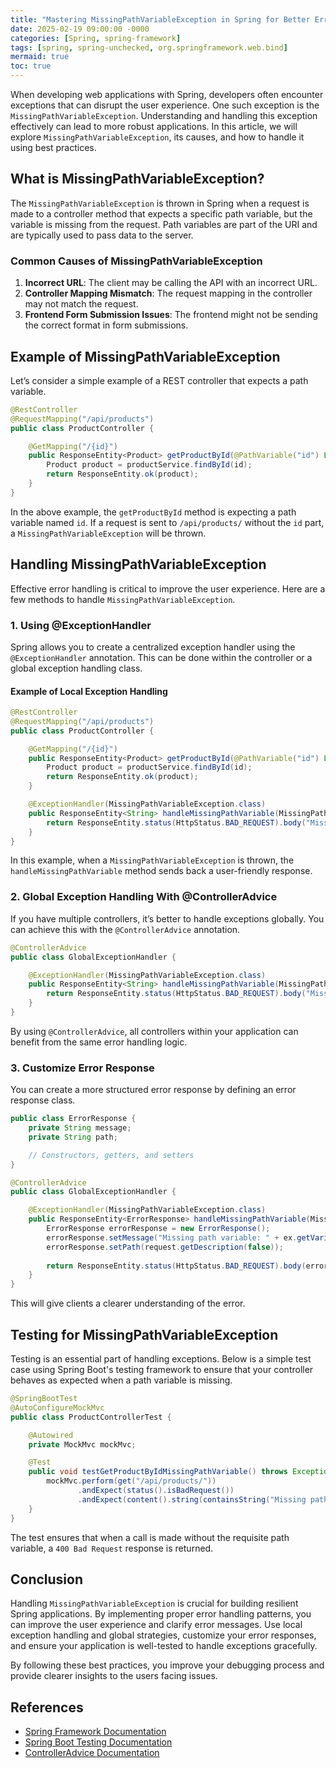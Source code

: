 ```yaml
---
title: "Mastering MissingPathVariableException in Spring for Better Error Handling"
date: 2025-02-19 09:00:00 -0000
categories: [Spring, spring-framework]
tags: [spring, spring-unchecked, org.springframework.web.bind]
mermaid: true
toc: true
---
```



When developing web applications with Spring, developers often encounter exceptions that can disrupt the user experience. One such exception is the `MissingPathVariableException`. Understanding and handling this exception effectively can lead to more robust applications. In this article, we will explore `MissingPathVariableException`, its causes, and how to handle it using best practices.

## What is MissingPathVariableException?

The `MissingPathVariableException` is thrown in Spring when a request is made to a controller method that expects a specific path variable, but the variable is missing from the request. Path variables are part of the URI and are typically used to pass data to the server.

### Common Causes of MissingPathVariableException

1. **Incorrect URL**: The client may be calling the API with an incorrect URL.
2. **Controller Mapping Mismatch**: The request mapping in the controller may not match the request.
3. **Frontend Form Submission Issues**: The frontend might not be sending the correct format in form submissions.

## Example of MissingPathVariableException

Let’s consider a simple example of a REST controller that expects a path variable.

```java
@RestController
@RequestMapping("/api/products")
public class ProductController {

    @GetMapping("/{id}")
    public ResponseEntity<Product> getProductById(@PathVariable("id") Long id) {
        Product product = productService.findById(id);
        return ResponseEntity.ok(product);
    }
}
```

In the above example, the `getProductById` method is expecting a path variable named `id`. If a request is sent to `/api/products/` without the `id` part, a `MissingPathVariableException` will be thrown.

## Handling MissingPathVariableException

Effective error handling is critical to improve the user experience. Here are a few methods to handle `MissingPathVariableException`.

### 1. Using @ExceptionHandler

Spring allows you to create a centralized exception handler using the `@ExceptionHandler` annotation. This can be done within the controller or a global exception handling class.

#### Example of Local Exception Handling

```java
@RestController
@RequestMapping("/api/products")
public class ProductController {

    @GetMapping("/{id}")
    public ResponseEntity<Product> getProductById(@PathVariable("id") Long id) {
        Product product = productService.findById(id);
        return ResponseEntity.ok(product);
    }

    @ExceptionHandler(MissingPathVariableException.class)
    public ResponseEntity<String> handleMissingPathVariable(MissingPathVariableException ex) {
        return ResponseEntity.status(HttpStatus.BAD_REQUEST).body("Missing path variable: " + ex.getVariableName());
    }
}
```

In this example, when a `MissingPathVariableException` is thrown, the `handleMissingPathVariable` method sends back a user-friendly response.

### 2. Global Exception Handling With @ControllerAdvice

If you have multiple controllers, it’s better to handle exceptions globally. You can achieve this with the `@ControllerAdvice` annotation.

```java
@ControllerAdvice
public class GlobalExceptionHandler {

    @ExceptionHandler(MissingPathVariableException.class)
    public ResponseEntity<String> handleMissingPathVariable(MissingPathVariableException ex) {
        return ResponseEntity.status(HttpStatus.BAD_REQUEST).body("Missing path variable: " + ex.getVariableName());
    }
}
```

By using `@ControllerAdvice`, all controllers within your application can benefit from the same error handling logic.

### 3. Customize Error Response

You can create a more structured error response by defining an error response class.

```java
public class ErrorResponse {
    private String message;
    private String path;

    // Constructors, getters, and setters
}

@ControllerAdvice
public class GlobalExceptionHandler {

    @ExceptionHandler(MissingPathVariableException.class)
    public ResponseEntity<ErrorResponse> handleMissingPathVariable(MissingPathVariableException ex, WebRequest request) {
        ErrorResponse errorResponse = new ErrorResponse();
        errorResponse.setMessage("Missing path variable: " + ex.getVariableName());
        errorResponse.setPath(request.getDescription(false));
        
        return ResponseEntity.status(HttpStatus.BAD_REQUEST).body(errorResponse);
    }
}
```

This will give clients a clearer understanding of the error.

## Testing for MissingPathVariableException

Testing is an essential part of handling exceptions. Below is a simple test case using Spring Boot's testing framework to ensure that your controller behaves as expected when a path variable is missing.

```java
@SpringBootTest
@AutoConfigureMockMvc
public class ProductControllerTest {

    @Autowired
    private MockMvc mockMvc;

    @Test
    public void testGetProductByIdMissingPathVariable() throws Exception {
        mockMvc.perform(get("/api/products/"))
               .andExpect(status().isBadRequest())
               .andExpect(content().string(containsString("Missing path variable")));
    }
}
```

The test ensures that when a call is made without the requisite path variable, a `400 Bad Request` response is returned.

## Conclusion

Handling `MissingPathVariableException` is crucial for building resilient Spring applications. By implementing proper error handling patterns, you can improve the user experience and clarify error messages. Use local exception handling and global strategies, customize your error responses, and ensure your application is well-tested to handle exceptions gracefully. 

By following these best practices, you improve your debugging process and provide clearer insights to the users facing issues.

## References

- [Spring Framework Documentation](https://docs.spring.io/spring-framework/docs/current/reference/html/web.html#mvc-exception-handling)
- [Spring Boot Testing Documentation](https://docs.spring.io/spring-boot/docs/current/reference/html/spring-boot-testing.html)
- [ControllerAdvice Documentation](https://docs.spring.io/spring-framework/docs/current/javadoc-api/org/springframework/web/bind/annotation/ControllerAdvice.html)